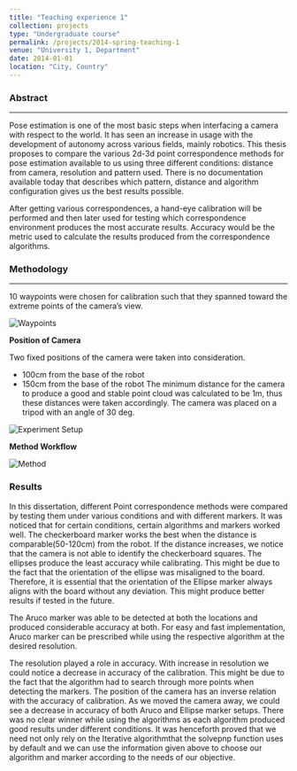 ```yaml
---
title: "Teaching experience 1"
collection: projects
type: "Undergraduate course"
permalink: /projects/2014-spring-teaching-1
venue: "University 1, Department"
date: 2014-01-01
location: "City, Country"
---
```


### Abstract
---

Pose estimation is one of the most basic steps when interfacing a camera with respect to the world. It has seen an increase in usage with the development of autonomy across various fields, mainly robotics. This thesis proposes to compare the various 2d-3d point correspondence methods for pose estimation available to us using three different conditions: distance from camera, resolution and pattern used. There is no documentation available today that describes which pattern, distance and algorithm configuration gives us the best results possible.

 After getting various correspondences, a hand-eye calibration will be performed and then later used for testing which correspondence environment produces the most accurate results. Accuracy would be the metric used to calculate the results produced from the correspondence algorithms.
### Methodology

---
10 waypoints were chosen for calibration such that they spanned toward the extreme points of the camera’s view.

![Waypoints](https://srinath2468.github.io/images/RobotPoses.png "Waypoints")

**Position of Camera**

Two fixed positions of the camera were taken into consideration.

- 100cm from the base of the robot
- 150cm from the base of the robot
The minimum distance for the camera to produce a good and stable point cloud was calculated to be 1m, thus these distances were taken accordingly.
The camera was placed on a tripod with an angle of 30 deg.


![Experiment Setup](https://srinath2468.github.io/images/experimentSetup.png "Setup")


**Method Workflow**

![Method](https://srinath2468.github.io/images/method.png "Method")


### Results

In this dissertation, different Point correspondence methods were compared by testing them under various conditions and with different markers. It was noticed that for certain conditions, certain algorithms and markers worked well. The checkerboard marker works the best when the distance is comparable(50-120cm) from the robot. If the distance increases, we notice that the camera is not able to identify the checkerboard squares. The ellipses produce the least accuracy while calibrating. This might be due to the fact that the orientation of the ellipse was misaligned to the board. Therefore, it is essential that the orientation of the Ellipse marker always aligns with the board without any deviation. This might produce better results if tested in the future.

The Aruco marker was able to be detected at both the locations and produced considerable accuracy at both. For easy and fast implementation, Aruco marker can be prescribed while using the respective algorithm at the desired resolution. 

The resolution played a role in accuracy. With increase in resolution we could notice a decrease in accuracy of the calibration. This might be due to the fact that the algorithm had to search through more points when detecting the markers. The position of the camera has an inverse relation with the accuracy of calibration. As we moved the camera away, we could see a decrease in accuracy of both Aruco and Ellipse marker setups. There was no clear winner while using the algorithms as each algorithm produced good results under different conditions. It was henceforth proved that we need not only rely on the Iterative algorithmthat the solvepnp function uses by default and we can use the information given above to choose our algorithm and marker according to the needs of our objective.